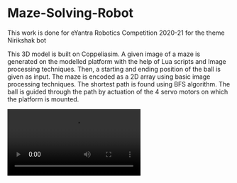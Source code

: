 # Maze-Solving-Robot
This work is done for eYantra Robotics Competition 2020-21 for the theme Nirikshak bot


This 3D model is built on Coppeliasim. A given image of a maze is generated on the modelled platform with the help of Lua scripts and Image processing techniques.
Then, a starting and ending position of the ball is given as input. The maze is encoded as a 2D array using basic image processing techniques. The shortest path is found using BFS algorithm. The ball is guided through the path by actuation of the 4 servo motors on which the platform is mounted. 

![Working Video](https://github.com/balasurya11/Maze-Solving-Robot/blob/6f4a1583b8aed01b0b969755ef7011ed9833cc35/task_4b_simulation.avi)
